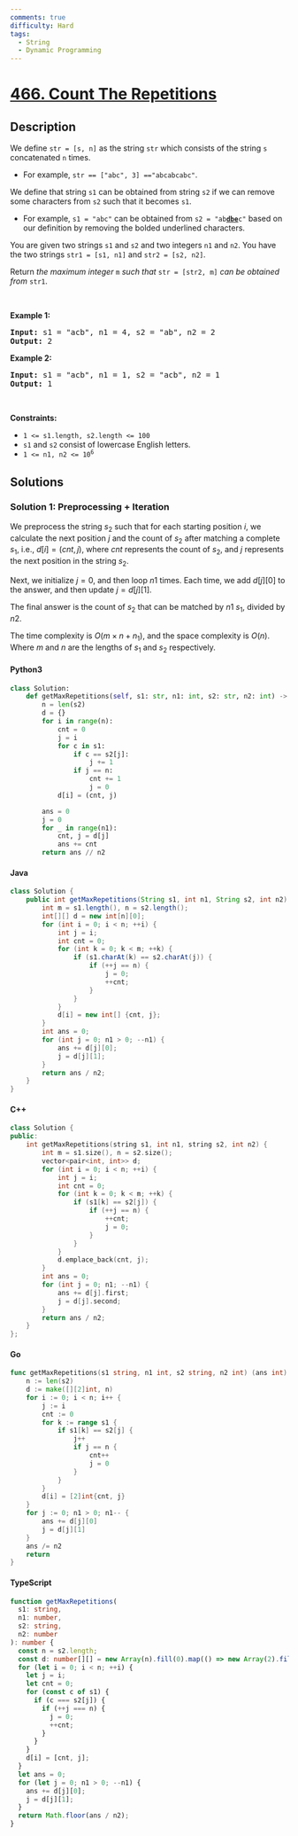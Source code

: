 ```yaml
---
comments: true
difficulty: Hard
tags:
  - String
  - Dynamic Programming
---
```


<!-- problem:start -->

# [466. Count The Repetitions](https://leetcode.com/problems/count-the-repetitions)

## Description

<!-- description:start -->

<p>We define <code>str = [s, n]</code> as the string <code>str</code> which consists of the string <code>s</code> concatenated <code>n</code> times.</p>

<ul>
	<li>For example, <code>str == [&quot;abc&quot;, 3] ==&quot;abcabcabc&quot;</code>.</li>
</ul>

<p>We define that string <code>s1</code> can be obtained from string <code>s2</code> if we can remove some characters from <code>s2</code> such that it becomes <code>s1</code>.</p>

<ul>
	<li>For example, <code>s1 = &quot;abc&quot;</code> can be obtained from <code>s2 = &quot;ab<strong><u>dbe</u></strong>c&quot;</code> based on our definition by removing the bolded underlined characters.</li>
</ul>

<p>You are given two strings <code>s1</code> and <code>s2</code> and two integers <code>n1</code> and <code>n2</code>. You have the two strings <code>str1 = [s1, n1]</code> and <code>str2 = [s2, n2]</code>.</p>

<p>Return <em>the maximum integer </em><code>m</code><em> such that </em><code>str = [str2, m]</code><em> can be obtained from </em><code>str1</code>.</p>

<p>&nbsp;</p>
<p><strong class="example">Example 1:</strong></p>
<pre><strong>Input:</strong> s1 = "acb", n1 = 4, s2 = "ab", n2 = 2
<strong>Output:</strong> 2
</pre><p><strong class="example">Example 2:</strong></p>
<pre><strong>Input:</strong> s1 = "acb", n1 = 1, s2 = "acb", n2 = 1
<strong>Output:</strong> 1
</pre>
<p>&nbsp;</p>
<p><strong>Constraints:</strong></p>

<ul>
	<li><code>1 &lt;= s1.length, s2.length &lt;= 100</code></li>
	<li><code>s1</code> and <code>s2</code> consist of lowercase English letters.</li>
	<li><code>1 &lt;= n1, n2 &lt;= 10<sup>6</sup></code></li>
</ul>

<!-- description:end -->

## Solutions

<!-- solution:start -->

### Solution 1: Preprocessing + Iteration

We preprocess the string $s_2$ such that for each starting position $i$, we calculate the next position $j$ and the count of $s_2$ after matching a complete $s_1$, i.e., $d[i] = (cnt, j)$, where $cnt$ represents the count of $s_2$, and $j$ represents the next position in the string $s_2$.

Next, we initialize $j=0$, and then loop $n1$ times. Each time, we add $d[j][0]$ to the answer, and then update $j=d[j][1]$.

The final answer is the count of $s_2$ that can be matched by $n1$ $s_1$, divided by $n2$.

The time complexity is $O(m \times n + n_1)$, and the space complexity is $O(n)$. Where $m$ and $n$ are the lengths of $s_1$ and $s_2$ respectively.

<!-- tabs:start -->

#### Python3

```python
class Solution:
    def getMaxRepetitions(self, s1: str, n1: int, s2: str, n2: int) -> int:
        n = len(s2)
        d = {}
        for i in range(n):
            cnt = 0
            j = i
            for c in s1:
                if c == s2[j]:
                    j += 1
                if j == n:
                    cnt += 1
                    j = 0
            d[i] = (cnt, j)

        ans = 0
        j = 0
        for _ in range(n1):
            cnt, j = d[j]
            ans += cnt
        return ans // n2
```

#### Java

```java
class Solution {
    public int getMaxRepetitions(String s1, int n1, String s2, int n2) {
        int m = s1.length(), n = s2.length();
        int[][] d = new int[n][0];
        for (int i = 0; i < n; ++i) {
            int j = i;
            int cnt = 0;
            for (int k = 0; k < m; ++k) {
                if (s1.charAt(k) == s2.charAt(j)) {
                    if (++j == n) {
                        j = 0;
                        ++cnt;
                    }
                }
            }
            d[i] = new int[] {cnt, j};
        }
        int ans = 0;
        for (int j = 0; n1 > 0; --n1) {
            ans += d[j][0];
            j = d[j][1];
        }
        return ans / n2;
    }
}
```

#### C++

```cpp
class Solution {
public:
    int getMaxRepetitions(string s1, int n1, string s2, int n2) {
        int m = s1.size(), n = s2.size();
        vector<pair<int, int>> d;
        for (int i = 0; i < n; ++i) {
            int j = i;
            int cnt = 0;
            for (int k = 0; k < m; ++k) {
                if (s1[k] == s2[j]) {
                    if (++j == n) {
                        ++cnt;
                        j = 0;
                    }
                }
            }
            d.emplace_back(cnt, j);
        }
        int ans = 0;
        for (int j = 0; n1; --n1) {
            ans += d[j].first;
            j = d[j].second;
        }
        return ans / n2;
    }
};
```

#### Go

```go
func getMaxRepetitions(s1 string, n1 int, s2 string, n2 int) (ans int) {
	n := len(s2)
	d := make([][2]int, n)
	for i := 0; i < n; i++ {
		j := i
		cnt := 0
		for k := range s1 {
			if s1[k] == s2[j] {
				j++
				if j == n {
					cnt++
					j = 0
				}
			}
		}
		d[i] = [2]int{cnt, j}
	}
	for j := 0; n1 > 0; n1-- {
		ans += d[j][0]
		j = d[j][1]
	}
	ans /= n2
	return
}
```

#### TypeScript

```ts
function getMaxRepetitions(
  s1: string,
  n1: number,
  s2: string,
  n2: number
): number {
  const n = s2.length;
  const d: number[][] = new Array(n).fill(0).map(() => new Array(2).fill(0));
  for (let i = 0; i < n; ++i) {
    let j = i;
    let cnt = 0;
    for (const c of s1) {
      if (c === s2[j]) {
        if (++j === n) {
          j = 0;
          ++cnt;
        }
      }
    }
    d[i] = [cnt, j];
  }
  let ans = 0;
  for (let j = 0; n1 > 0; --n1) {
    ans += d[j][0];
    j = d[j][1];
  }
  return Math.floor(ans / n2);
}
```

<!-- tabs:end -->

<!-- solution:end -->

<!-- problem:end -->
